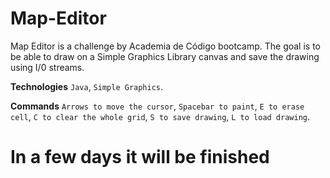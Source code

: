 # Map-Editor

Map Editor is a challenge by Academia de Código
bootcamp. The goal is to be able to draw on a Simple Graphics Library canvas and save the drawing using I/0 streams.

**Technologies**
`Java`,
`Simple Graphics`.

**Commands**
`Arrows to move the cursor`,
`Spacebar to paint`,
`E to erase cell`,
`C to clear the whole grid`,
`S to save drawing`,
`L to load drawing`.

In a few days it will be finished
=======

